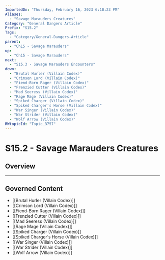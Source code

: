```yaml
---
ImportedOn: "Thursday, February 16, 2023 6:10:23 PM"
Aliases:
  - "Savage Marauders Creatures"
Category: "General Dangers Article"
Prefix: "S15.2"
Tags:
  - "Category/General-Dangers-Article"
parent:
  - "Ch15 - Savage Marauders"
up:
  - "Ch15 - Savage Marauders"
next:
  - "S15.3 - Savage Marauders Encounters"
down:
  - "Brutal Hurler (Villain Codex)"
  - "Crimson Lord (Villain Codex)"
  - "Fiend-Born Rager (Villain Codex)"
  - "Frenzied Cutter (Villain Codex)"
  - "Mad Seeress (Villain Codex)"
  - "Rage Mage (Villain Codex)"
  - "Spiked Charger (Villain Codex)"
  - "Spiked Charger's Horse (Villain Codex)"
  - "War Singer (Villain Codex)"
  - "War Strider (Villain Codex)"
  - "Wolf Arrow (Villain Codex)"
RWtopicId: "Topic_3757"
---
```

# S15.2 - Savage Marauders Creatures
## Overview
---
## Governed Content
- [[Brutal Hurler (Villain Codex)]]
- [[Crimson Lord (Villain Codex)]]
- [[Fiend-Born Rager (Villain Codex)]]
- [[Frenzied Cutter (Villain Codex)]]
- [[Mad Seeress (Villain Codex)]]
- [[Rage Mage (Villain Codex)]]
- [[Spiked Charger (Villain Codex)]]
- [[Spiked Charger's Horse (Villain Codex)]]
- [[War Singer (Villain Codex)]]
- [[War Strider (Villain Codex)]]
- [[Wolf Arrow (Villain Codex)]]

